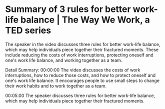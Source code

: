 # Summary of 3 rules for better work-life balance | The Way We Work, a TED series

The speaker in the video discusses three rules for better work-life balance, which may help individuals piece together their fractured moments. These include reducing the costs of work interruptions, protecting oneself and one's work life balance, and working together as a team.

Detail Summary: 
00:00:00
The video discusses the costs of work interruptions, how to reduce those costs, and how to protect oneself and one's work life balance. It encourages people to use small steps to change their work habits and to work together as a team.

00:05:00
The speaker discusses three rules for better work-life balance, which may help individuals piece together their fractured moments.

